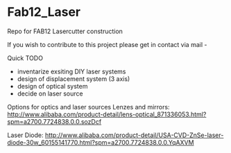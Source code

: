 # Fab12_Laser
Repo for FAB12 Lasercutter construction

If you wish to contribute to this project please get in contact via mail - 

Quick TODO

* inventarize exsiting DIY laser systems
* design of displacement system (3 axis)
* design of optical system
* decide on laser source

Options for optics and laser sources
Lenzes and mirrors: http://www.alibaba.com/product-detail/lens-optical_871336053.html?spm=a2700.7724838.0.0.sozDcf

Laser Diode: http://www.alibaba.com/product-detail/USA-CVD-ZnSe-laser-diode-30w_60155141770.html?spm=a2700.7724838.0.0.YqAXVM